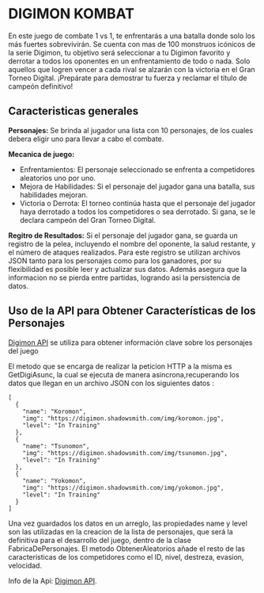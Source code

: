 # DIGIMON KOMBAT

En este juego de combate 1 vs 1, te enfrentarás a una batalla donde solo los más fuertes sobrevivirán. Se cuenta con mas de 100 monstruos icónicos de la serie Digimon, tu objetivo será seleccionar a tu Digimon favorito y derrotar a todos los oponentes en un enfrentamiento de todo o nada. Solo aquellos que logren vencer a cada rival se alzarán con la victoria en el Gran Torneo Digital. ¡Prepárate para demostrar tu fuerza y reclamar el título de campeón definitivo!

## Caracteristicas generales

**Personajes:** Se brinda al jugador una lista con 10 personajes, de los cuales debera eligir uno para llevar a cabo el combate.  

**Mecanica de juego:**  

- Enfrentamientos: El personaje seleccionado se enfrenta a competidores aleatorios uno por uno. 
- Mejora de Habilidades: Si el personaje del jugador gana una batalla, sus habilidades mejoran.
- Victoria o Derrota: El torneo continúa hasta que el personaje del jugador haya derrotado a todos los competidores o sea derrotado. Si gana, se le declara campeón del Gran Torneo Digital.

**Regitro de Resultados:** Si el personaje del jugador gana, se guarda un registro de la pelea, incluyendo el nombre del oponente, la salud restante, y el número de ataques realizados.
Para este registro se utilizan archivos JSON tanto para los personajes como para los ganadores, por su flexibilidad es posible leer y actualizar sus datos. Además asegura que la informacion no se pierda entre partidas, logrando asi la persistencia de datos.

## Uso de la API para Obtener Características de los Personajes

[Digimon API](https://digimon-api.vercel.app/index.html) se utiliza para obtener información clave sobre los personajes del juego

El metodo que se encarga de realizar la peticion HTTP a la misma es GetDigiAsunc, la cual se ejecuta de manera asincrona,recuperando los datos que llegan en un archivo JSON con los siguientes datos :
```
[
  {
    "name": "Koromon",
    "img": "https://digimon.shadowsmith.com/img/koromon.jpg",
    "level": "In Training"
  },
  {
    "name": "Tsunomon",
    "img": "https://digimon.shadowsmith.com/img/tsunomon.jpg",
    "level": "In Training"
  },
  {
    "name": "Yokomon",
    "img": "https://digimon.shadowsmith.com/img/yokomon.jpg",
    "level": "In Training"
  }
]
```
Una vez guardados los datos en un arreglo, las propiedades name y level son las utilizadas en la creacion de la lista de personajes, que será la definitiva para el desarrollo del juego, dentro de la clase FabricaDePersonajes. El metodo ObtenerAleatorios añade el resto de las caracteristicas de los competidores como el ID, nivel, destreza, evasion, velocidad. 
        


Info de la Api: [Digimon API](https://digimon-api.vercel.app/index.html).